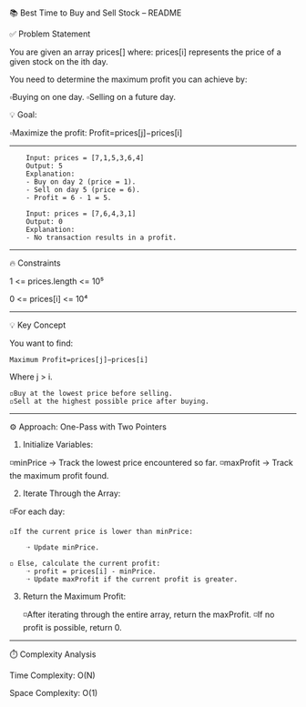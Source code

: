 📚 Best Time to Buy and Sell Stock – README

✅ Problem Statement

You are given an array prices[] where:
prices[i] represents the price of a given stock on the ith day.

You need to determine the maximum profit you can achieve by:

▫️Buying on one day.
▫️Selling on a future day.

💡 Goal:

  ▫️Maximize the profit:
     Profit=prices[j]−prices[i]

----------------------------------------------------------------------------------------------------------

        Input: prices = [7,1,5,3,6,4]  
        Output: 5  
        Explanation:  
        - Buy on day 2 (price = 1).  
        - Sell on day 5 (price = 6).  
        - Profit = 6 - 1 = 5.  

        Input: prices = [7,6,4,3,1]  
        Output: 0  
        Explanation:  
        - No transaction results in a profit.  

----------------------------------------------------------------------------------------------------------

🔥 Constraints

1 <= prices.length <= 10⁵

0 <= prices[i] <= 10⁴

----------------------------------------------------------------------------------------------------------

💡 Key Concept

You want to find:

    Maximum Profit=prices[j]−prices[i]

Where j > i.

    ◽Buy at the lowest price before selling.
    ◽Sell at the highest possible price after buying.

----------------------------------------------------------------------------------------------------------

⚙️ Approach: One-Pass with Two Pointers

1. Initialize Variables:

  ◽minPrice → Track the lowest price encountered so far.
  ◽maxProfit → Track the maximum profit found.

2. Iterate Through the Array:

◽For each day:

    ◽If the current price is lower than minPrice:

        ➝ Update minPrice.

    ◽ Else, calculate the current profit:
        ➝ profit = prices[i] - minPrice.
        ➝ Update maxProfit if the current profit is greater.

3. Return the Maximum Profit:

    ◽After iterating through the entire array, return the maxProfit.
    ◽If no profit is possible, return 0.

----------------------------------------------------------------------------------------------------------

⏱️ Complexity Analysis

Time Complexity: O(N)

Space Complexity: O(1)




